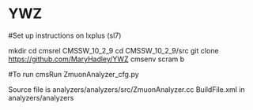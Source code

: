 # YWZ

#Set up instructions on lxplus (sl7)

mkdir <work area>
cd <work area>
cmsrel CMSSW_10_2_9
cd CMSSW_10_2_9/src
git clone https://github.com/MaryHadley/YWZ
cmsenv
scram b
 
#To run
cmsRun ZmuonAnalyzer_cfg.py

Source file is analyzers/analyzers/src/ZmuonAnalyzer.cc
BuildFile.xml in analyzers/analyzers
